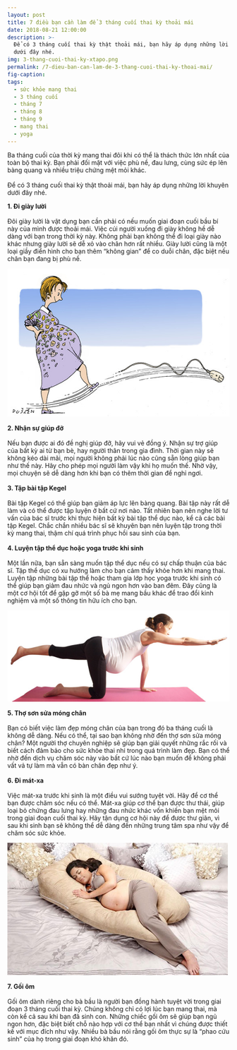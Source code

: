 ```yaml
---
layout: post
title: 7 điều bạn cần làm để 3 tháng cuối thai kỳ thoải mái
date: 2018-08-21 12:00:00
description: >-
  Để có 3 tháng cuối thai kỳ thật thoải mái, bạn hãy áp dụng những lời khuyên
  dưới đây nhé.
img: 3-thang-cuoi-thai-ky-xtapo.png
permalink: /7-dieu-ban-can-lam-de-3-thang-cuoi-thai-ky-thoai-mai/
fig-caption:
tags:
  - sức khỏe mang thai
  - 3 tháng cuối
  - tháng 7
  - tháng 8
  - tháng 9
  - mang thai
  - yoga
---
```


Ba tháng cuối của thời kỳ mang thai đôi khi có thể là thách thức lớn nhất của toàn bộ thai kỳ. Bạn phải đối mặt với việc phù nề, đau lưng, cùng sức ép lên bàng quang và nhiều triệu chứng mệt mỏi khác. <br><br>Để có 3 tháng cuối thai kỳ thật thoải mái, bạn hãy áp dụng những lời khuyên dưới đây nhé.

**1. Đi giày lười**  <br><br>Đôi giày lười là vật dụng bạn cần phải có nếu muốn giai đoạn cuối bầu bí này của mình được thoải mái. Việc cúi người xuống đi giày không hề dễ dàng với bạn trong thời kỳ này. Không phải bạn không thể đi loại giày nào khác nhưng giày lười sẽ dễ xỏ vào chân hơn rất nhiều. Giày lười cũng là một loại giầy điển hình cho bạn thêm “không gian” để co duỗi chân, đặc biệt nếu chân bạn đang bị phù nề.

![](/uploads/7-dieu-ban-can-lam-de-3-thang-cuoi-thai-ky-thoai-mai-xtapo.jpg)

**2. Nhận sự giúp đỡ**<br><br>Nếu bạn được ai đó đề nghị giúp đỡ, hãy vui vẻ đồng ý. Nhận sự trợ giúp của bất kỳ ai từ bạn bè, hay người thân trong gia đình. Thời gian này sẽ không kéo dài mãi, mọi người không phải lúc nào cũng sẵn lòng giúp bạn như thế này. Hãy cho phép mọi người làm vậy khi họ muốn thế. Nhờ vậy, mọi chuyện sẽ dễ dàng hơn khi bạn có thêm thời gian để nghỉ ngơi.<br><br>**3. Tập bài tập Kegel**<br><br>Bài tập Kegel có thể giúp bạn giảm áp lực lên bàng quang. Bài tập này rất dễ làm và có thể được tập luyện ở bất cứ nơi nào. Tất nhiên bạn nên nghe lời tư vấn của bác sĩ trước khi thực hiện bất kỳ bài tập thể dục nào, kể cả các bài tập Kegel. Chắc chắn nhiều bác sĩ sẽ khuyên bạn nên luyện tập trong thời kỳ mang thai, thậm chí quá trình phục hồi sau sinh của bạn.<br><br>**4. Luyện tập thể dục hoặc yoga trước khi sinh**<br><br>Một lần nữa, bạn sẵn sàng muốn tập thể dục nếu có sự chấp thuận của bác sĩ. Tập thể dục có xu hướng làm cho bạn cảm thấy khỏe hơn khi mang thai. Luyện tập những bài tập thể hoặc tham gia lớp học yoga trước khi sinh có thể giúp bạn giảm đau nhức và ngủ ngon hơn vào ban đêm. Đây cũng là một cơ hội tốt để gặp gỡ một số bà mẹ mang bầu khác để trao đổi kinh nghiệm và một số thông tin hữu ích cho bạn.

![](/uploads/7-dieu-ban-can-lam-de-3-thang-cuoi-thai-ky-thoai-mai-xtapo-1.jpg)

**5. Thợ sơn sửa móng chân**<br><br>Bạn có biết việc làm đẹp móng chân của bạn trong đó ba tháng cuối là không dễ dàng. Nếu có thể, tại sao bạn không nhờ đến thợ sơn sửa móng chân? Một người thợ chuyên nghiệp sẽ giúp bạn giải quyết những rắc rối và biết cách đảm bảo cho sức khỏe thai nhi trong quá trình làm đẹp. Bạn có thể nhờ đến dịch vụ chăm sóc này vào bất cứ lúc nào bạn muốn để không phải vất vả tự làm mà vẫn có bàn chân đẹp như ý.<br><br>**6. Đi mát-xa**<br><br>Việc mát-xa trước khi sinh là một điều vui sướng tuyệt vời. Hãy để cơ thể bạn được chăm sóc nếu có thể. Mát-xa giúp cơ thể bạn được thư thái, giúp loại bỏ chứng đau lưng hay những đau nhức khác vốn khiến bạn mệt mỏi trong giai đoạn cuối thai kỳ. Hãy tận dụng cơ hội này để được thư giãn, vì sau khi sinh bạn sẽ không thể dễ dàng đến những trung tâm spa như vậy để chăm sóc sức khỏe.

![](/uploads/7-dieu-ban-can-lam-de-3-thang-cuoi-thai-ky-thoai-mai-xtapo-2.jpg)

**7. Gối ôm**<br><br>Gối ôm dành riêng cho bà bầu là người bạn đồng hành tuyệt vời trong giai đoạn 3 tháng cuối thai kỳ. Chúng không chỉ có lợi lúc bạn mang thai, mà còn kể cả sau khi bạn đã sinh con. Những chiếc gối ôm sẽ giúp bạn ngủ ngon hơn, đặc biệt biết chỗ nào hợp với cơ thể bạn nhất vì chúng được thiết kế với mục đích như vậy. Nhiều bà bầu nói rằng gối ôm thực sự là “phao cứu sinh” của họ trong giai đoạn khó khăn đó.
